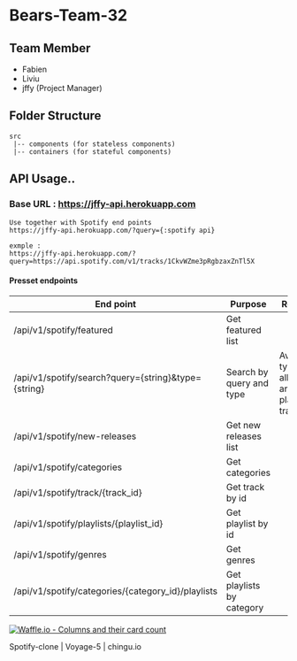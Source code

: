 # Bears-Team-32

## Team Member

- Fabien
- Liviu
- jffy (Project Manager)

## Folder Structure

```
src
 |-- components (for stateless components)
 |-- containers (for stateful components)
```

## API Usage..

### Base URL : https://jffy-api.herokuapp.com

```
Use together with Spotify end points
https://jffy-api.herokuapp.com/?query={:spotify api}

exmple :
https://jffy-api.herokuapp.com/?query=https://api.spotify.com/v1/tracks/1CkvWZme3pRgbzaxZnTl5X
```

#### Presset endpoints

| End point                                           | Purpose                   | Remark                                              |
| --------------------------------------------------- | ------------------------- | --------------------------------------------------- |
| /api/v1/spotify/featured                            | Get featured list         |
| /api/v1/spotify/search?query={string}&type={string} | Search by query and type  | Available types : album , artist , playlist , track |
| /api/v1/spotify/new-releases                        | Get new releases list     |
| /api/v1/spotify/categories                          | Get categories            |
| /api/v1/spotify/track/{track_id}                    | Get track by id           |
| /api/v1/spotify/playlists/{playlist_id}             | Get playlist by id        |
| /api/v1/spotify/genres                              | Get genres                |
| /api/v1/spotify/categories/{category_id}/playlists  | Get playlists by category |

[![Waffle.io - Columns and their card count](https://badge.waffle.io/chingu-voyage5/Bears-Team-32.svg?columns=all)](https://waffle.io/chingu-voyage5/Bears-Team-32)

Spotify-clone | Voyage-5 | chingu.io
